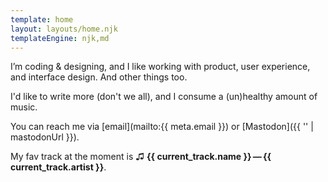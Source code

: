 ```yaml
---
template: home
layout: layouts/home.njk
templateEngine: njk,md
---
```


I’m coding & designing, and I like working with product, user experience, and
interface design. And other things too.

I'd like to write more (don't we all), and I consume a (un)healthy amount of music.

You can reach me via [email](mailto:{{ meta.email }}) or [Mastodon]({{ '' | mastodonUrl }}).

My fav track at the moment is ♫ **{{ current_track.name }} — {{ current_track.artist }}**.
